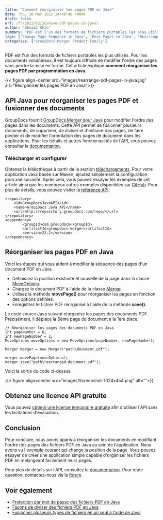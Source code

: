 ```yaml
---
title: "Comment réorganiser les pages PDF en Java"
date: Thu, 10 Mar 2022 14:49:46 +0000
draft: false
url: /fr/2022/03/10/move-pdf-pages-in-java/
author: 'Shoaib Khan'
summary: "PDF est l'un des formats de fichiers portables les plus utilisés. Pour les documents volumineux, il est toujours difficile de modifier l'ordre des pages en perdant la mise en forme. Cet article explique **comment réorganiser les pages PDF par programmation en Java**."
tags: ['Change Page Sequence in Java', 'Move Pages in Java', 'Rearrange Document', 'Rearrange Document Pages in Java', 'Rearrange PDF Pages', 'Rearrange PDF Pages in Java']
categories: ['GroupDocs.Merger Product Family']
---
```


PDF est l'un des formats de fichiers portables les plus utilisés. Pour les documents volumineux, il est toujours difficile de modifier l'ordre des pages sans perdre la mise en forme. Cet article explique **comment réorganiser les pages PDF par programmation en Java**.



{{< figure align=center src="images/rearrange-pdf-pages-in-java.jpg" alt="Réorganiser les pages PDF en Java">}}


## API Java pour réorganiser les pages PDF et fusionner des documents

GroupDocs fournit [GroupDocs.Merger pour Java](https://products.groupdocs.com/merger/java/) pour modifier l'ordre des pages dans les documents. Cette API permet de fusionner plusieurs documents, de supprimer, de diviser et d'extraire des pages, de faire pivoter et de modifier l'orientation des pages de document dans les applications. Pour les détails et autres fonctionnalités de l'API, vous pouvez consulter la [documentation](https://docs.groupdocs.com/merger/java/).

### Télécharger et configurer

Obtenez la bibliothèque à partir de la section [téléchargements](https://downloads.groupdocs.com/merger/). Pour votre application Java basée sur Maven, ajoutez simplement la configuration pom.xml suivante. Après cela, vous pouvez essayer les exemples de cet article ainsi que les nombreux autres exemples disponibles sur [GitHub](https://github.com/groupdocs-merger). Pour plus de détails, vous pouvez visiter la [référence API](https://apireference.groupdocs.com/merger/java).

```
<repository>
	<id>GroupDocsJavaAPI</id>
	<name>GroupDocs Java API</name>
	<url>http://repository.groupdocs.com/repo/</url>
</repository>
<dependency>
        <groupId>com.groupdocs</groupId>
        <artifactId>groupdocs-merger</artifactId>
        <version>22.2</version> 
</dependency>
```

## Réorganiser les pages PDF en Java

Voici les étapes qui vous aident à modifier la séquence des pages d'un document PDF en Java.

* Définissez la position existante et nouvelle de la page dans la classe [MoveOptions](https://apireference.groupdocs.com/merger/java/com.groupdocs.merger.domain.options/MoveOptions).
* Chargez le document PDF à l'aide de la classe [Merger](https://apireference.groupdocs.com/merger/java/com.groupdocs.merger/Merger).
* Utilisez la méthode **movePage()** pour réorganiser les pages en fonction des options définies.
* Enregistrez le fichier PDF réorganisé à l'aide de la méthode **save()**.

Le code source Java suivant réorganise les pages des documents PDF. Précisément, il déplace la 6ème page du document à la 1ère place.

```
// Réorganiser les pages des documents PDF en Java
int pageNumber = 6;
int newPageNumber = 1;
MoveOptions moveOptions = new MoveOptions(pageNumber, newPageNumber);

Merger merger = new Merger("path\document.pdf");

merger.movePage(moveOptions);
merger.save("path\rearranged-document.pdf");
```

Voici la sortie du code ci-dessus.



{{< figure align=center src="images/Screenshot-1024x454.png" alt="">}}


## Obtenez une licence API gratuite

Vous pouvez [obtenir une licence temporaire gratuite](https://purchase.groupdocs.com/temporary-license) afin d'utiliser l'API sans les limitations d'évaluation.

## Conclusion

Pour conclure, nous avons appris à réorganiser les documents en modifiant l'ordre des pages des fichiers PDF en Java au sein de l'application. Nous avons vu l'exemple courant qui change la position de la page. Vous pouvez essayer de créer une application simple capable d'organiser les fichiers PDF en mélangeant facilement leurs pages.

Pour plus de détails sur l'API, consultez la [documentation](https://docs.groupdocs.com/merger/). Pour toute question, contactez-nous via le [forum](https://forum.groupdocs.com/).

## Voir également

* [Protection par mot de passe des fichiers PDF en Java](https://blog.groupdocs.com/2021/12/07/password-protect-pdf-files-in-java/)
* [Façons de diviser des fichiers PDF en Java](https://blog.groupdocs.com/2021/10/19/split-pdf-files-in-java/)
* [Fusionner plusieurs types de fichiers en un seul à l'aide de Java](https://blog.groupdocs.com/2021/06/13/merge-multiple-file-types-using-java/)